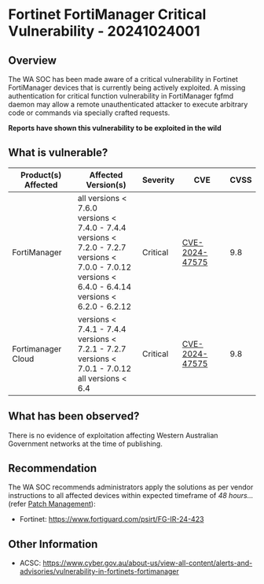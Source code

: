 # Fortinet FortiManager Critical Vulnerability - 20241024001

## Overview

The WA SOC has been made aware of a critical vulnerability in Fortinet FortiManager devices that is currently being actively exploited. A missing authentication for critical function vulnerability in FortiManager fgfmd daemon may allow a remote unauthenticated attacker to execute arbitrary code or commands via specially crafted requests.

**Reports have shown this vulnerability to be exploited in the wild**

## What is vulnerable?

| Product(s) Affected | Affected Version(s)                                                                                                                                                               | Severity | CVE                                                               | CVSS |
| ------------------- | --------------------------------------------------------------------------------------------------------------------------------------------------------------------------------- | -------- | ----------------------------------------------------------------- | ---- |
| FortiManager        | all versions \< 7.6.0 <br> versions \< 7.4.0 - 7.4.4 <br>versions \< 7.2.0 - 7.2.7  <br>versions \< 7.0.0 - 7.0.12 <br>versions \< 6.4.0 - 6.4.14 <br> versions \< 6.2.0 - 6.2.12 | Critical | [CVE-2024-47575](https://nvd.nist.gov/vuln/detail/CVE-2024-47575) | 9.8  |
| Fortimanager Cloud  | versions \< 7.4.1 - 7.4.4 <br> versions \< 7.2.1 - 7.2.7 <br>versions \< 7.0.1 - 7.0.12  <br>all versions \< 6.4                                                                  | Critical | [CVE-2024-47575](https://nvd.nist.gov/vuln/detail/CVE-2024-47575) | 9.8  |

## What has been observed?

There is no evidence of exploitation affecting Western Australian Government networks at the time of publishing.

## Recommendation

The WA SOC recommends administrators apply the solutions as per vendor instructions to all affected devices within expected timeframe of *48 hours...* (refer [Patch Management](../guidelines/patch-management.md)):

- Fortinet: <https://www.fortiguard.com/psirt/FG-IR-24-423>

## Other Information

- ACSC: <https://www.cyber.gov.au/about-us/view-all-content/alerts-and-advisories/vulnerability-in-fortinets-fortimanager>
